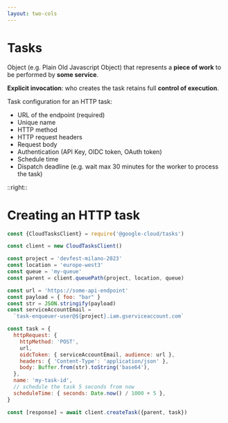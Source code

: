 ```yaml
---
layout: two-cols
---
```


# Tasks

<Transform scale="0.85">

Object (e.g. Plain Old Javascript Object) that represents a **piece of work** to be performed by **some service**.

**Explicit invocation**: who creates the task retains full **control of execution**.

Task configuration for an HTTP task:

- URL of the endpoint (required)
- Unique name
- HTTP method
- HTTP request headers
- Request body
- Authentication (API Key, OIDC token, OAuth token)
- Schedule time
- Dispatch deadline (e.g. wait max 30 minutes for the worker to process the task)

</Transform>

::right::

# Creating an HTTP task

<Transform scale="0.8">

```js {all|10-27|5-8,29|all}
const {CloudTasksClient} = require('@google-cloud/tasks')

const client = new CloudTasksClient()

const project = 'devfest-milano-2023'
const location = 'europe-west3'
const queue = 'my-queue'
const parent = client.queuePath(project, location, queue)

const url = 'https://some-api-endpoint'
const payload = { foo: "bar" }
const str = JSON.stringify(payload)
const serviceAccountEmail = 
  `task-enqueuer-user@${project}.iam.gserviceaccount.com`

const task = {
  httpRequest: {
    httpMethod: 'POST',
    url,
    oidcToken: { serviceAccountEmail, audience: url },
    headers: { 'Content-Type': 'application/json' },
    body: Buffer.from(str).toString('base64'),
  },
  name: 'my-task-id',
  // schedule the task 5 seconds from now
  scheduleTime: { seconds: Date.now() / 1000 + 5 },
}

const [response] = await client.createTask({parent, task})
```

</Transform>

<!--
https://cloud.google.com/tasks/docs/reference/rest/v2beta3/projects.locations.queues.tasks/create

https://cloud.google.com/tasks/docs/reference/rest/v2beta3/OidcToken

https://cloud.google.com/tasks/docs/reference/rest/v2beta3/OAuthToken

To create an App Engine task, replace httpRequest with appEngineHttpRequest.
-->
